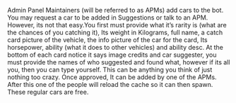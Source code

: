 Admin Panel Maintainers (will be referred to as APMs) add cars to the bot. You may request a car to be added in Suggestions or talk to an APM. However, its not that easy.You first must provide what it’s rarity is (what are the chances of you catching it), Its weight in Kilograms, full name, a catch card picture of the vehicle, the info picture of the car for the card, Its horsepower, ability (what it does to other vehicles) and ability desc. At the bottom of each card notice it says image credits and car suggester, you must provide the names of who suggested and found what, however if its all you, then you can type yourself. This can be anything you think of just nothing too crazy. Once approved, It can be added by one of the APMs. After this one of the people will reload the cache so it can then spawn. These regular cars are free. 
